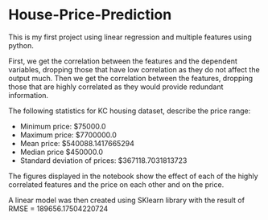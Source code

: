# House-Price-Prediction

This is my first project using linear regression and multiple features using python.

First, we get the correlation between the features and the dependent variables, dropping those that have low correlation as they do not affect the output much. Then we get the correlation between the features, dropping those that are highly correlated as they would provide redundant information.

The following statistics for KC housing dataset, describe the price range:

* Minimum price: $75000.0
* Maximum price: $7700000.0
* Mean price: $540088.1417665294
* Median price $450000.0
* Standard deviation of prices: $367118.7031813723

The figures displayed in the notebook show the effect of each of the highly correlated features and the price on each other and on the price.

A linear model was then created using SKlearn library with the result of RMSE = 189656.17504220724




